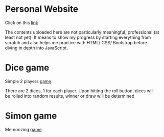 # Personal Website

Click on this [link](https://nguyenan11.github.io/WebDevelopment/personalWeb/)

The contents uploaded here are not particularly meaningful, professional 
(at least not yet). It means to show my progress by starting everything from 
scratch and also helps me practice with HTML/ CSS/ Bootstrap before diving in 
depth into JavaScript.

# Dice game

Simple 2 players [game](https://nguyenan11.github.io/WebDevelopment/rollingDiceGame/dice.html)

There are 2 dices, 1 for each player. Upon hitting the roll button, dices will 
be rolled into random results, winner or draw will be determined.

# Simon game

Memorizing [game](https://nguyenan11.github.io/WebDevelopment/simonGame/)

